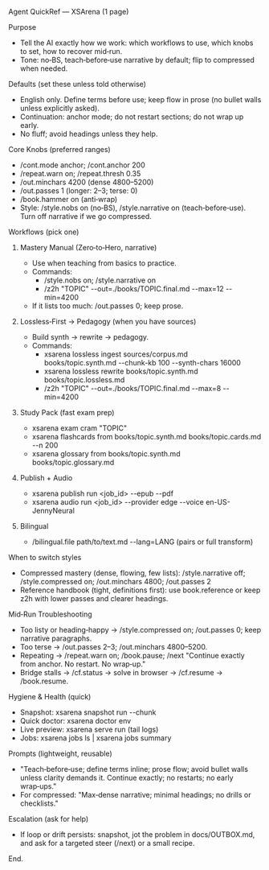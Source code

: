 Agent QuickRef — XSArena (1 page)

Purpose
- Tell the AI exactly how we work: which workflows to use, which knobs to set, how to recover mid‑run.
- Tone: no‑BS, teach‑before‑use narrative by default; flip to compressed when needed.

Defaults (set these unless told otherwise)
- English only. Define terms before use; keep flow in prose (no bullet walls unless explicitly asked).
- Continuation: anchor mode; do not restart sections; do not wrap up early.
- No fluff; avoid headings unless they help.

Core Knobs (preferred ranges)
- /cont.mode anchor; /cont.anchor 200
- /repeat.warn on; /repeat.thresh 0.35
- /out.minchars 4200 (dense 4800–5200)
- /out.passes 1 (longer: 2–3; terse: 0)
- /book.hammer on (anti‑wrap)
- Style: /style.nobs on (no‑BS), /style.narrative on (teach‑before‑use). Turn off narrative if we go compressed.

Workflows (pick one)
1) Mastery Manual (Zero‑to‑Hero, narrative)
   - Use when teaching from basics to practice.
   - Commands:
     - /style.nobs on; /style.narrative on
     - /z2h "TOPIC" --out=./books/TOPIC.final.md --max=12 --min=4200
   - If it lists too much: /out.passes 0; keep prose.

2) Lossless‑First → Pedagogy (when you have sources)
   - Build synth → rewrite → pedagogy.
   - Commands:
     - xsarena lossless ingest sources/corpus.md books/topic.synth.md --chunk-kb 100 --synth-chars 16000
     - xsarena lossless rewrite books/topic.synth.md books/topic.lossless.md
     - /z2h "TOPIC" --out=./books/TOPIC.final.md --max=8 --min=4200

3) Study Pack (fast exam prep)
   - xsarena exam cram "TOPIC"
   - xsarena flashcards from books/topic.synth.md books/topic.cards.md --n 200
   - xsarena glossary from books/topic.synth.md books/topic.glossary.md

4) Publish + Audio
   - xsarena publish run <job_id> --epub --pdf
   - xsarena audio run <job_id> --provider edge --voice en-US-JennyNeural

5) Bilingual
   - /bilingual.file path/to/text.md --lang=LANG  (pairs or full transform)

When to switch styles
- Compressed mastery (dense, flowing, few lists): /style.narrative off; /style.compressed on; /out.minchars 4800; /out.passes 2
- Reference handbook (tight, definitions first): use book.reference or keep z2h with lower passes and clearer headings.

Mid‑Run Troubleshooting
- Too listy or heading‑happy → /style.compressed on; /out.passes 0; keep narrative paragraphs.
- Too terse → /out.passes 2–3; /out.minchars 4800–5200.
- Repeating → /repeat.warn on; /book.pause; /next "Continue exactly from anchor. No restart. No wrap‑up."
- Bridge stalls → /cf.status → solve in browser → /cf.resume → /book.resume.

Hygiene & Health (quick)
- Snapshot: xsarena snapshot run --chunk
- Quick doctor: xsarena doctor env
- Live preview: xsarena serve run (tail logs)
- Jobs: xsarena jobs ls | xsarena jobs summary <id>

Prompts (lightweight, reusable)
- "Teach‑before‑use; define terms inline; prose flow; avoid bullet walls unless clarity demands it. Continue exactly; no restarts; no early wrap‑ups."
- For compressed: "Max‑dense narrative; minimal headings; no drills or checklists."

Escalation (ask for help)
- If loop or drift persists: snapshot, jot the problem in docs/OUTBOX.md, and ask for a targeted steer (/next) or a small recipe.

End.
